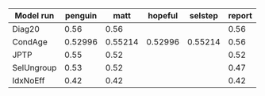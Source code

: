 Model run  | penguin | matt    | hopeful | selstep | report
---------- | ------- | ------- | ------- | ------- | ------
Diag20     | 0.56    | 0.56    |         |         | 0.56
CondAge    | 0.52996 | 0.55214 | 0.52996 | 0.55214 | 0.56
JPTP       | 0.55    | 0.52    |         |         | 0.52
SelUngroup | 0.53    | 0.52    |         |         | 0.47
IdxNoEff   | 0.42    | 0.42    |         |         | 0.42
